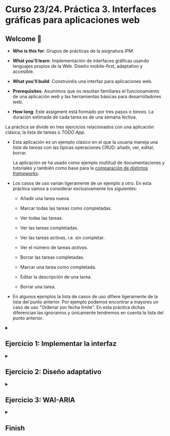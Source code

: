 # Curso 23/24. Práctica 3. Interfaces gráficas para aplicaciones web

## Welcome :wave:

- **Who is this for**: Grupos de prácticas de la asignatura _IPM_.

- **What you'll learn**: Implementación de interfaces gráficas usando
  lenguajes propios de la Web. Diseño mobile-first, adaptativo y
  accesible.

- **What you'll build**: Construiréis una interfaz para aplicaciones
  web.

- **Prerequisites**: Asumimos que os resultan familiares el
  funcionamiento de una aplicación web y las herramientas básicas para
  desarrolladores web.

- **How long**: Este assigment está formado por tres pasos o
  _tareas_. La duración estimada de cada tarea es de una semana
  lectiva.


La práctica se divide en tres ejercicios relacionados con una
aplicación clásica, la lista de tareas o _TODO App_.

  - Esta aplicación es un ejemplo clásico en el que la usuaria maneja
    una _lista de tareas_ con las típicas operaciones CRUD: añadir,
    ver, editar, borrar.
	
    La aplicación se ha usado como ejemplo multitud de documentaciones
	y tutoriales y también como base para la [comparación de distintos
	_frameworks_](https://todomvc.com/).
	
  - Los casos de uso varían ligeramente de un ejemplo a otro. En esta
    práctica vamos a considerar exclusivamente los siguientes:
	
	- Añadir una tarea nueva.
	
	- Marcar todas las tareas como completadas.
	
	- Ver todas las tareas.
	
	- Ver las tareas completadas.
	
	- Ver las tareas _activas_, i.e. sin completar.
	
	- Ver el número de tareas _activas_.
	
	- Borrar las tareas completadas.
	
	- Marcar una tarea como completada.
	
	- Editar la descripción de una tarea.
	
	- Borrar una tarea.
	
  - En algunos ejemplos la lista de casos de uso difiere ligeramente
    de la lista del punto anterior. Por ejemplo podemos encontrar a
    mayores un caso de uso "Ordenar por fecha límite". En esta
    práctica dichas diferencias las ignoramos y únicamente tendremos
    en cuenta la lista del punto anterior.


<details id=1>
<summary><h2>Ejercicio 1: Implementar la interfaz</h2></summary>

En este ejercicio implementaras la parte correspondiente a la
interfaz. No debes implementar ningún tipo de funcionalidad de la
aplicación.

### :wrench: Esta tarea tiene las siguientes partes:

  1. Selecciona un diseño de la interfaz distinto al empleado en el
     proyecto [TodoMVC](https://todomvc.com).
	 
	 ![Captura de pantalla de la interfaz TodoMVC](captura_todomvc.png)

     En la web podemos encontrar multitud de ejemplos de diseño para
     una aplicación TODO, por ejemplo [60 Excellent To Do List App UI
     Designs](https://bashooka.com/inspiration/to-do-list-app-ui-designs/).
	 
  2. Ajusta el diseño a la lista de casos de uso planteada en la
     descripción.

     El diseño tiene que estar dirigido a dispositivos móviles, en
     concreto a _smartphones_.
	 
	 Añade al repositorio un fichero _PDF_ con el nombre
     `diseño-iu.pdf` donde se muestre el diseño que vas a implementar.

  3. Implementa el diseño empleando los lenguajes _html5_ y _css3_
     siguiendo las pautas del W3C:
	 
       - Usa html semántico.
	 
       - Separa el contenido (html5) de la presentación (css3).
	 
	   - La implementación debe seguir las normas de accesibilidad [WCAG
         2](https://www.w3.org/WAI/standards-guidelines/wcag/).

     Y estas otras pautas:
	 
	   - No uses ninguna librería o framework CSS.
	   

### :books: Objetivos de aprendizaje:

  - Diseño _mobile-first_.
  
  - Uso de estándares web.
  
  - HTML semántico.
  
  - Accesibilidad web.
  
</details>


<details id=2>
<summary><h2>Ejercicio 2: Diseño adaptativo</h2></summary>

Para este ejercicio tienes que comprobar que todas las características
de los lenguajes html5 y css3 que empleas están disponibles en, al
menos, tres navegadores en versiones anteriores al comienzo del curso
académico actual.

### :wrench: Esta tarea tiene las siguientes partes:

  1. Extiende el diseño de la interfaz de manera que pueda mejorar
     paulatinamente a medida que lo hace la configuración del
     navegador web.
	 
	 Considera, al menos, los casos base típicos: _smartphone_,
     _tablet_, _desktop_.
	 
  2. Modifica la implementación del ejercicio anterior de manera que
     la interfaz adapte el diseño a la configuración del navegador.
	 
	 La implementación debe seguir las mismas pautas del ejercicio
     anterior.
	 
	 
### :books: Objetivos de aprendizaje:

  - _Responsive design_.
  
  - Compatibilidad _cross-browser_.
  
</details>



<details id=3>
<summary><h2>Ejercicio 3: WAI-ARIA</h2></summary>

### :wrench: Esta tarea tiene las siguientes partes:

  1. Modifica la implementación del ejercicio anterior para que se
     ajuste a las normas de accesibilidad en aplicaciones Web
     [WAI-ARIA](https://www.w3.org/WAI/standards-guidelines/aria/).
	 
	 Para determinar las necesidades de la implementación ten en
     cuenta la lista de casos de uso. Aunque no hayas implementado
     ninguna funcionalidad estudia las actualizaciones y cambios de
     estado por los que transiciona la interfaz y aplica las reglas
     del WAI-ARIA pertinentes.
	 
  2. Implementa uno o dos casos de uso que demuestren la validez de lo
     realizado en el punto anterior.
	 
	 Para este paso no puedes utilizar ninguna librería de javascript,
     sólo _vanilla javascript_.
	 
	 
### :books: Objetivos de aprendizaje:

  - Accesibilidad en aplicaciones web.
  
  - Javascript.

</details>


<details id=X>
<summary><h2>Finish</h2></summary>

_Congratulations friend, you've completed this assignment!_

Una vez terminada la práctica no olvidéis revisar el contenido del
repositorio en Github y comprobar su correcto funcionamiento antes de
realizar la defensa.

</details>

